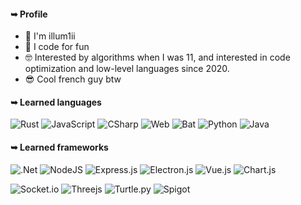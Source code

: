 #### ➥ Profile

- 👋 I'm illum1ii
- 🐬 I code for fun
- 🤓 Interested by algorithms when I was 11, and interested in code optimization and low-level languages since 2020.
- 😎 Cool french guy btw

#### ➥ Learned languages
![Rust](https://img.shields.io/badge/Rust-f58742?style=for-the-badge&logo=rust&logoColor=white)
![JavaScript](https://img.shields.io/badge/JavaSCRIPT-f5e042?style=for-the-badge&logo=javascript&logoColor=white)
![CSharp](https://img.shields.io/badge/Csharp-a103fc?style=for-the-badge&logo=csharp&logoColor=white)
![Web](https://img.shields.io/badge/html,%20css-1ea843?style=for-the-badge&logo=web&logoColor=white)
![Bat](https://img.shields.io/badge/.bat-292929?style=for-the-badge&logo=html&logoColor=white)
![Python](https://img.shields.io/badge/Python-2b51fc?style=for-the-badge&logo=python&logoColor=white)
![Java](https://img.shields.io/badge/Java-ff5462?style=for-the-badge&logo=java&logoColor=white)

#### ➥ Learned frameworks
![.Net](https://img.shields.io/badge/.NET-5C2D91?style=for-the-badge&logo=.net&logoColor=white)
![NodeJS](https://img.shields.io/badge/Node.js-6DA55F?style=for-the-badge&logo=node.js&logoColor=white)
![Express.js](https://img.shields.io/badge/express.js-%23404d59.svg?style=for-the-badge&logo=express&logoColor=%2361DAFB)
![Electron.js](https://img.shields.io/badge/Electron-191970?style=for-the-badge&logo=Electron&logoColor=white)
![Vue.js](https://img.shields.io/badge/vuejs-%2335495e.svg?style=for-the-badge&logo=vuedotjs&logoColor=%234FC08D)
![Chart.js](https://img.shields.io/badge/chart.js-F5788D.svg?style=for-the-badge&logo=chart.js&logoColor=white)

![Socket.io](https://img.shields.io/badge/Socket.io-black?style=for-the-badge&logo=socket.io&badgeColor=010101)
![Threejs](https://img.shields.io/badge/threejs-black?style=for-the-badge&logo=three.js&logoColor=white)
![Turtle.py](https://img.shields.io/badge/turtle.py-2b51fc?style=for-the-badge&logo=turtle&logoColor=white)
![Spigot](https://img.shields.io/badge/Spigot-ff5462?style=for-the-badge&logo=java&logoColor=white)
